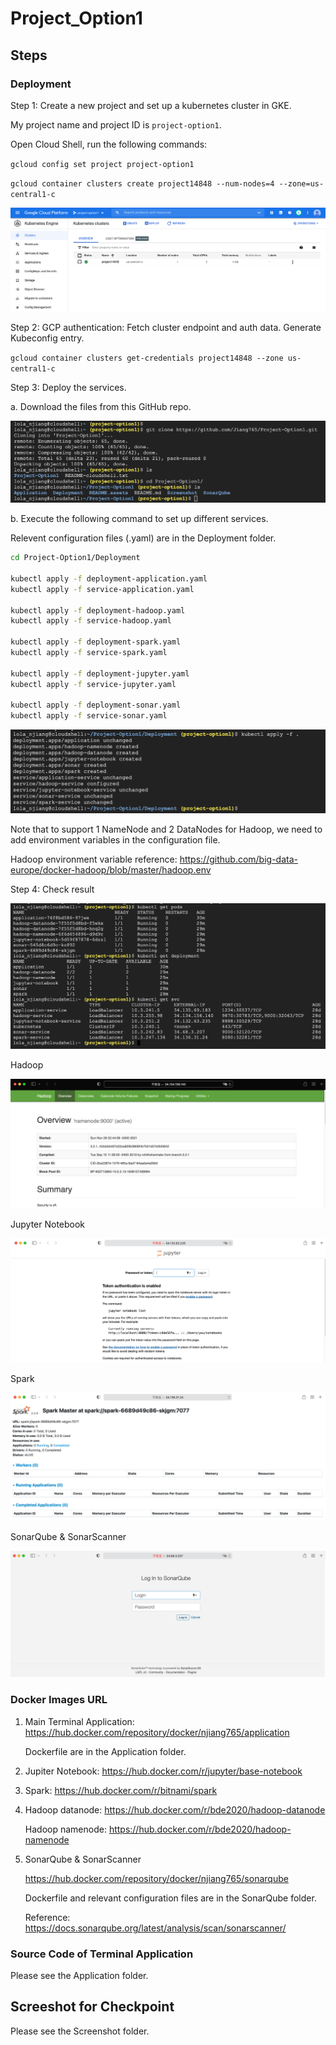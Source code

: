 # Project_Option1

## Steps

### Deployment

Step 1: Create a new project and set up a kubernetes cluster in GKE.

My project name and project ID is  `project-option1`.

Open Cloud Shell, run the following commands:

`gcloud config set project project-option1`

`gcloud container clusters create project14848 --num-nodes=4 --zone=us-central1-c`

![image-20211128212144964](README.assets/image-20211128212144964.png)

Step 2: GCP authentication: Fetch cluster endpoint and auth data. Generate Kubeconfig entry.

`gcloud container clusters get-credentials project14848 --zone us-central1-c`

Step 3: Deploy the services.

a. Download the files from this GitHub repo.

![image-20211128212853079](README.assets/image-20211128212853079.png)

b. Execute the following command to set up different services.

Relevent configuration files (.yaml) are in the Deployment folder.

```bash
cd Project-Option1/Deployment

kubectl apply -f deployment-application.yaml
kubectl apply -f service-application.yaml

kubectl apply -f deployment-hadoop.yaml
kubectl apply -f service-hadoop.yaml

kubectl apply -f deployment-spark.yaml
kubectl apply -f service-spark.yaml

kubectl apply -f deployment-jupyter.yaml
kubectl apply -f service-jupyter.yaml

kubectl apply -f deployment-sonar.yaml
kubectl apply -f service-sonar.yaml
```

![image-20211128230931158](README.assets/image-20211128230931158.png)

Note that to support 1 NameNode and 2 DataNodes for Hadoop, we need to add environment variables in the configuration file. 

Hadoop environment variable reference: https://github.com/big-data-europe/docker-hadoop/blob/master/hadoop.env

Step 4: Check result

![image-20211128231323010](README.assets/image-20211128231323010.png)

Hadoop

![image-20211128231524606](README.assets/image-20211128231524606.png)

Jupyter Notebook

![image-20211128231552159](README.assets/image-20211128231552159.png)

Spark

![image-20211128231619159](README.assets/image-20211128231619159.png)

SonarQube & SonarScanner

![image-20211128231643359](README.assets/image-20211128231643359.png)

### Docker Images URL

1. Main Terminal Application: https://hub.docker.com/repository/docker/njiang765/application

   Dockerfile are in the Application folder.

2. Jupiter Notebook: https://hub.docker.com/r/jupyter/base-notebook

3. Spark: https://hub.docker.com/r/bitnami/spark

4. Hadoop datanode: https://hub.docker.com/r/bde2020/hadoop-datanode

   Hadoop namenode: https://hub.docker.com/r/bde2020/hadoop-namenode

5. SonarQube & SonarScanner

   https://hub.docker.com/repository/docker/njiang765/sonarqube

   Dockerfile and relevant configuration files are in the SonarQube folder.

   Reference: https://docs.sonarqube.org/latest/analysis/scan/sonarscanner/

### Source Code of Terminal Application

Please see the Application folder.

## Screeshot for Checkpoint

Please see the Screenshot folder.
